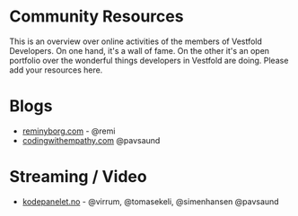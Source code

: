 # Community Resources
This is an overview over online activities of the members of Vestfold Developers. On one hand, it's a wall of fame. On the other it's an open portfolio over the wonderful things developers in Vestfold are doing.
Please add your resources here.

# Blogs
- [reminyborg.com](reminyborg.com) - @remi
- [codingwithempathy.com](codingwithempathy.com) @pavsaund

# Streaming / Video
- [kodepanelet.no](kodepanelet.no) - @virrum, @tomasekeli, @simenhansen @pavsaund
